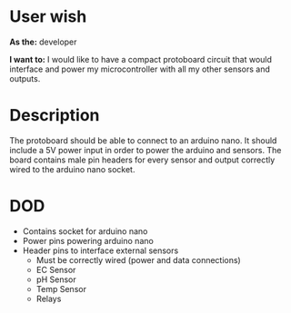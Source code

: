 # User wish

**As the:** developer

**I want to:** I would like to have a compact protoboard circuit that would interface and power my microcontroller with all my other sensors and outputs.

# Description

The protoboard should be able to connect to an arduino nano. It should include a 5V power input in order to power the arduino and sensors. The board contains male pin headers for every sensor and output correctly wired to the arduino nano socket.

# DOD

- Contains socket for arduino nano
- Power pins powering arduino nano
- Header pins to interface external sensors
  - Must be correctly wired (power and data connections)
  - EC Sensor
  - pH Sensor
  - Temp Sensor
  - Relays
